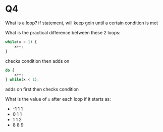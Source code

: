 # Q4

What is a loop?
if statement, will keep goin until a certain condition is met

What is the practical difference between these 2 loops:
```ts
while(x < 1) {
    x++;
}
```
checks condition then adds on

```ts
do {
    x++;
} while(x < 1);
```
adds on first then checks condition

What is the value of `x` after each loop if it starts as:
* -1 1 1
* 0 1 1
* 1 1 2
* 8 8 9
